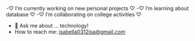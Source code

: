 -♡ I’m currently working on new personal projects ♡
-♡ I’m learning about database ♡
-♡ I’m collaborating on college activities ♡
- 💬 Ask me about ... technology! 
- How to reach me: isabella0312isa@gmail.com 

